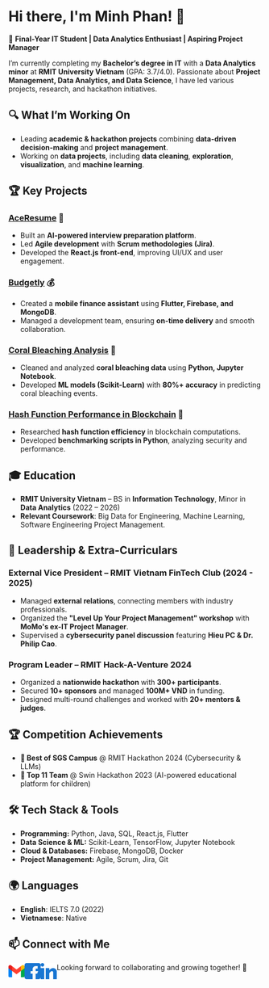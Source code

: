 # Hi there, I'm Minh Phan! 👋

🚀 **Final-Year IT Student | Data Analytics Enthusiast | Aspiring Project Manager**

I’m currently completing my **Bachelor’s degree in IT** with a **Data Analytics minor** at **RMIT University Vietnam** (GPA: 3.7/4.0). Passionate about **Project Management, Data Analytics, and Data Science**, I have led various projects, research, and hackathon initiatives.

## 🔍 What I’m Working On
- Leading **academic & hackathon projects** combining **data-driven decision-making** and **project management**.
- Working on **data projects**, including **data cleaning**, **exploration**, **visualization**, and **machine learning**.

## 🏆 Key Projects
### [AceResume](https://github.com/minhphan-rmit/aceresume) 🎤
- Built an **AI-powered interview preparation platform**.
- Led **Agile development** with **Scrum methodologies (Jira)**.
- Developed the **React.js front-end**, improving UI/UX and user engagement.

### [Budgetly](https://github.com/RMIT-Budgetly/budgetly.git) 💰
- Created a **mobile finance assistant** using **Flutter, Firebase, and MongoDB**.
- Managed a development team, ensuring **on-time delivery** and smooth collaboration.

### [Coral Bleaching Analysis](https://www.kaggle.com/code/pnminh95/coral-bleaching-global-environmental-analysis) 🌊
- Cleaned and analyzed **coral bleaching data** using **Python, Jupyter Notebook**.
- Developed **ML models (Scikit-Learn)** with **80%+ accuracy** in predicting coral bleaching events.

### [Hash Function Performance in Blockchain](https://drive.google.com/file/d/1jezNs0iFoAyByAEPiAi-efkR1hj0w1GK/view?usp=sharing) 🔐
- Researched **hash function efficiency** in blockchain computations.
- Developed **benchmarking scripts in Python**, analyzing security and performance.

## 🎓 Education
- **RMIT University Vietnam** – BS in **Information Technology**, Minor in **Data Analytics** (2022 – 2026)
- **Relevant Coursework**: Big Data for Engineering, Machine Learning, Software Engineering Project Management.

## 🎤 Leadership & Extra-Curriculars
### **External Vice President – RMIT Vietnam FinTech Club** (2024 - 2025)
- Managed **external relations**, connecting members with industry professionals.
- Organized the **"Level Up Your Project Management" workshop** with **MoMo's ex-IT Project Manager**.
- Supervised a **cybersecurity panel discussion** featuring **Hieu PC & Dr. Philip Cao**.

### **Program Leader – RMIT Hack-A-Venture 2024**
- Organized a **nationwide hackathon** with **300+ participants**.
- Secured **10+ sponsors** and managed **100M+ VND** in funding.
- Designed multi-round challenges and worked with **20+ mentors & judges**.

## 🏆 Competition Achievements
- **🏅 Best of SGS Campus** @ RMIT Hackathon 2024 (Cybersecurity & LLMs)
- **🏅 Top 11 Team** @ Swin Hackathon 2023 (AI-powered educational platform for children)

## 🛠️ Tech Stack & Tools
- **Programming:** Python, Java, SQL, React.js, Flutter
- **Data Science & ML:** Scikit-Learn, TensorFlow, Jupyter Notebook
- **Cloud & Databases:** Firebase, MongoDB, Docker
- **Project Management:** Agile, Scrum, Jira, Git

## 🌍 Languages
- **English**: IELTS 7.0 (2022)
- **Vietnamese**: Native

## 📫 Connect with Me
<a href="mailto:pnminh0905@gmail.com">
  <img height="32" align="left" alt="Gmail" src="img/icons/gmail.png" />
</a>

<a href="https://www.facebook.com/pnm0905/">
  <img height="32" align="left" alt="Facebook" src="img/icons/facebook.png" />
</a>

<a href="https://www.linkedin.com/in/minhpnh/">
  <img height="32" align="left" alt="LinkedIn" src="img/icons/linkedin.png" />
</a>

Looking forward to collaborating and growing together! 🚀